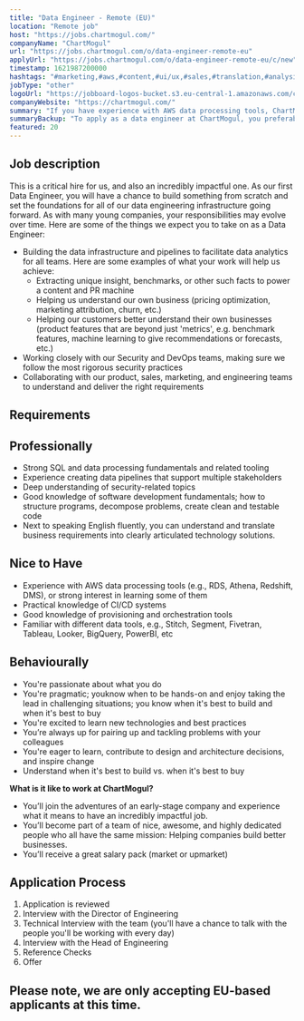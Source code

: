 ```yaml
---
title: "Data Engineer - Remote (EU)"
location: "Remote job"
host: "https://jobs.chartmogul.com/"
companyName: "ChartMogul"
url: "https://jobs.chartmogul.com/o/data-engineer-remote-eu"
applyUrl: "https://jobs.chartmogul.com/o/data-engineer-remote-eu/c/new"
timestamp: 1621987200000
hashtags: "#marketing,#aws,#content,#ui/ux,#sales,#translation,#analysis,#optimization,#English"
jobType: "other"
logoUrl: "https://jobboard-logos-bucket.s3.eu-central-1.amazonaws.com/chartmogul"
companyWebsite: "https://chartmogul.com/"
summary: "If you have experience with AWS data processing tools, ChartMogul has a job opening for a data engineer"
summaryBackup: "To apply as a data engineer at ChartMogul, you preferably need to have some knowledge of: #marketing, #aws, #content."
featured: 20
---
```


## Job description

This is a critical hire for us, and also an incredibly impactful one. As our first Data Engineer, you will have a chance to build something from scratch and set the foundations for all of our data engineering infrastructure going forward. As with many young companies, your responsibilities may evolve over time. Here are some of the things we expect you to take on as a Data Engineer:

*   Building the data infrastructure and pipelines to facilitate data analytics for all teams. Here are some examples of what your work will help us achieve:
    *   Extracting unique insight, benchmarks, or other such facts to power a content and PR machine
    *   Helping us understand our own business (pricing optimization, marketing attribution, churn, etc.)
    *   Helping our customers better understand their own businesses (product features that are beyond just 'metrics', e.g. benchmark features, machine learning to give recommendations or forecasts, etc.)
*   Working closely with our Security and DevOps teams, making sure we follow the most rigorous security practices
*   Collaborating with our product, sales, marketing, and engineering teams to understand and deliver the right requirements

## Requirements

## Professionally

*   Strong SQL and data processing fundamentals and related tooling
*   Experience creating data pipelines that support multiple stakeholders
*   Deep understanding of security-related topics
*   Good knowledge of software development fundamentals; how to structure programs, decompose problems, create clean and testable code
*   Next to speaking English fluently, you can understand and translate business requirements into clearly articulated technology solutions.

## Nice to Have

*   Experience with AWS data processing tools (e.g., RDS, Athena, Redshift, DMS), or strong interest in learning some of them
*   Practical knowledge of CI/CD systems
*   Good knowledge of provisioning and orchestration tools
*   Familiar with different data tools, e.g., Stitch, Segment, Fivetran, Tableau, Looker, BigQuery, PowerBI, etc

## Behaviourally

*   You're passionate about what you do
*   You're pragmatic; youknow when to be hands-on and enjoy taking the lead in challenging situations; you know when it's best to build and when it's best to buy
*   You're excited to learn new technologies and best practices
*   You’re always up for pairing up and tackling problems with your colleagues
*   You're eager to learn, contribute to design and architecture decisions, and inspire change
*   Understand when it's best to build vs. when it's best to buy

**What is it like to work at ChartMogul?**

*   You’ll join the adventures of an early-stage company and experience what it means to have an incredibly impactful job.
*   You’ll become part of a team of nice, awesome, and highly dedicated people who all have the same mission: Helping companies build better businesses.
*   You’ll receive a great salary pack (market or upmarket)

## Application Process

1.  Application is reviewed
2.  Interview with the Director of Engineering
3.  Technical Interview with the team (you'll have a chance to talk with the people you'll be working with every day)
4.  Interview with the Head of Engineering
5.  Reference Checks
6.  Offer

## Please note, we are only accepting EU-based applicants at this time.
